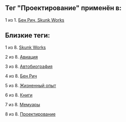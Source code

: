 ## Тег "Проектирование" применён в:

1 из 1. [Бен Рич, Skunk Works](../Книги/Мемуары/Бен%20Рич%20-%20Skunk%20Works.md)

## Близкие теги:

1 из 8. [Skunk Works](./skunk%20works.md)

2 из 8. [Авиация](./авиация.md)

3 из 8. [Автобиография](./автобиография.md)

4 из 8. [Бен Рич](./бен%20рич.md)

5 из 8. [Жизненный опыт](./жизненный%20опыт.md)

6 из 8. [Книги](./книги.md)

7 из 8. [Мемуары](./мемуары.md)

8 из 8. [Проектирование](./проектирование.md)

